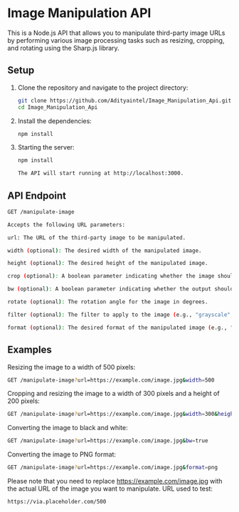 # Image Manipulation API

This is a Node.js API that allows you to manipulate third-party image URLs by performing various image processing tasks such as resizing, cropping, and rotating using the Sharp.js library.

## Setup

1. Clone the repository and navigate to the project directory:

   ```bash
   git clone https://github.com/Adityaintel/Image_Manipulation_Api.git
   cd Image_Manipulation_Api
   
2. Install the dependencies:
   ```bash
   npm install

3. Starting the server:
   ```bash
   npm install
   ```
   ```bash
   The API will start running at http://localhost:3000.
   ```
## API Endpoint
```bash
GET /manipulate-image
```
```bash
Accepts the following URL parameters:

url: The URL of the third-party image to be manipulated.

width (optional): The desired width of the manipulated image.

height (optional): The desired height of the manipulated image.

crop (optional): A boolean parameter indicating whether the image should be cropped or resized to fit the specified dimensions.

bw (optional): A boolean parameter indicating whether the output should be black and white or not.

rotate (optional): The rotation angle for the image in degrees.

filter (optional): The filter to apply to the image (e.g., "grayscale", "sepia").

format (optional): The desired format of the manipulated image (e.g., "jpeg", "png", "webp").
```

## Examples
Resizing the image to a width of 500 pixels:
```bash
GET /manipulate-image?url=https://example.com/image.jpg&width=500
```

Cropping and resizing the image to a width of 300 pixels and a height of 200 pixels:
```bash
GET /manipulate-image?url=https://example.com/image.jpg&width=300&height=200&crop=true
```
Converting the image to black and white:
```bash
GET /manipulate-image?url=https://example.com/image.jpg&bw=true
```
Converting the image to PNG format:
```bash
GET /manipulate-image?url=https://example.com/image.jpg&format=png
```
Please note that you need to replace https://example.com/image.jpg with the actual URL of the image you want to manipulate.
URL used to test:
```bash
https://via.placeholder.com/500
```
